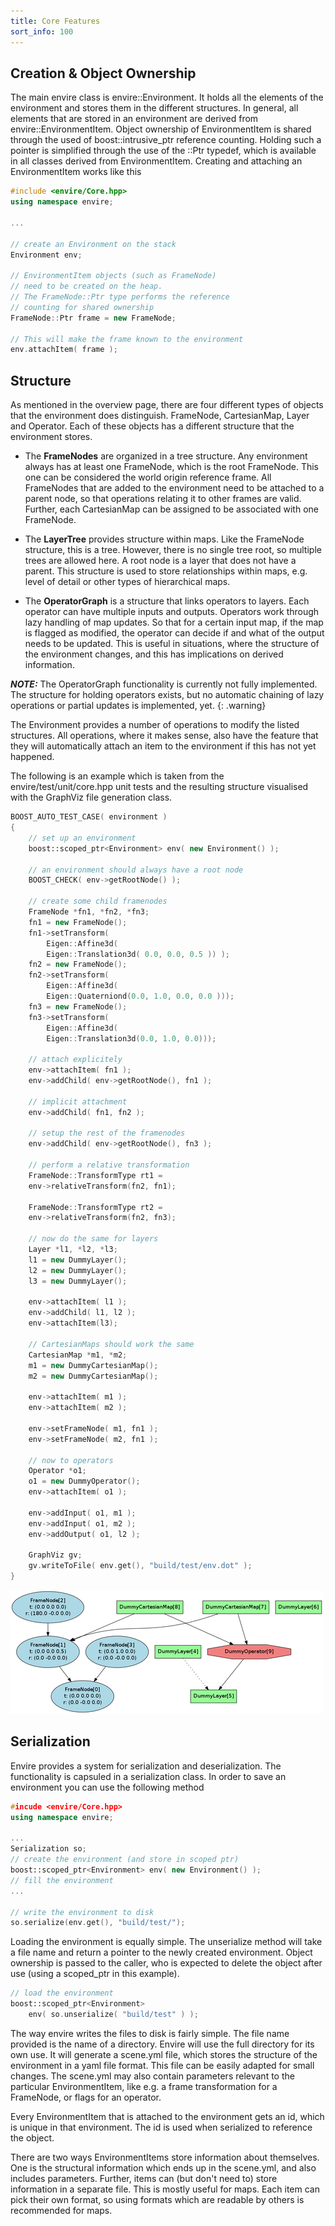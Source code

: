 ```yaml
---
title: Core Features
sort_info: 100
---
```


Creation & Object Ownership
-------------

The main envire class is envire::Environment. It holds all the elements of the
environment and stores them in the different structures. In general, all
elements that are stored in an environment are derived from
envire::EnvironmentItem. Object ownership of EnvironmentItem is shared through
the used of boost::intrusive_ptr reference counting. Holding such a pointer is
simplified through the use of the ::Ptr typedef, which is available in all
classes derived from EnvironmentItem. Creating and attaching an EnvironmentItem
works like this

~~~ cpp
#include <envire/Core.hpp>
using namespace envire;

...

// create an Environment on the stack
Environment env;

// EnvironmentItem objects (such as FrameNode)
// need to be created on the heap. 
// The FrameNode::Ptr type performs the reference
// counting for shared ownership
FrameNode::Ptr frame = new FrameNode;

// This will make the frame known to the environment
env.attachItem( frame );
~~~

Structure
--------------

As mentioned in the overview page, there are four different types of objects
that the environment does distinguish. FrameNode, CartesianMap, Layer and
Operator.  Each of these objects has a different structure that the environment
stores.

 - The **FrameNodes** are organized in a tree structure. Any environment always has
   at least one FrameNode, which is the root FrameNode. This one can be
   considered the world origin reference frame. All FrameNodes that are added to
   the environment need to be attached to a parent node, so that operations
   relating it to other frames are valid. Further, each CartesianMap can be
   assigned to be associated with one FrameNode. 

 - The **LayerTree** provides structure within maps. Like the FrameNode structure,
   this is a tree. However, there is no single tree root, so multiple trees are
   allowed here. A root node is a layer that does not have a parent. This structure
   is used to store relationships within maps, e.g. level of detail or other types
   of hierarchical maps.

 - The **OperatorGraph** is a structure that links operators to layers. Each operator
   can have multiple inputs and outputs. Operators work through lazy handling of
   map updates. So that for a certain input map, if the map is flagged as modified, the
   operator can decide if and what of the output needs to be updated. This is
   useful in situations, where the structure of the environment changes, and this
   has implications on derived information.

***NOTE:*** The OperatorGraph functionality is currently not fully implemented. The
structure for holding operators exists, but no automatic chaining of lazy operations or
partial updates is implemented, yet. 
{: .warning}

The Environment provides a number of operations to modify the listed structures.
All operations, where it makes sense, also have the feature that they will
automatically attach an item to the environment if this has not yet happened.

The following is an example which is taken from the envire/test/unit/core.hpp
unit tests and the resulting structure visualised with the GraphViz file
generation class.

~~~ cpp
BOOST_AUTO_TEST_CASE( environment )
{
    // set up an environment
    boost::scoped_ptr<Environment> env( new Environment() );

    // an environment should always have a root node 
    BOOST_CHECK( env->getRootNode() );

    // create some child framenodes
    FrameNode *fn1, *fn2, *fn3;
    fn1 = new FrameNode();
    fn1->setTransform( 
	    Eigen::Affine3d(
		Eigen::Translation3d( 0.0, 0.0, 0.5 )) );
    fn2 = new FrameNode();
    fn2->setTransform( 
	    Eigen::Affine3d(
		Eigen::Quaterniond(0.0, 1.0, 0.0, 0.0 )));
    fn3 = new FrameNode();
    fn3->setTransform( 
	    Eigen::Affine3d(
		Eigen::Translation3d(0.0, 1.0, 0.0)));
    
    // attach explicitely
    env->attachItem( fn1 );
    env->addChild( env->getRootNode(), fn1 );

    // implicit attachment
    env->addChild( fn1, fn2 );
    
    // setup the rest of the framenodes
    env->addChild( env->getRootNode(), fn3 );    

    // perform a relative transformation
    FrameNode::TransformType rt1 = 
	env->relativeTransform(fn2, fn1);

    FrameNode::TransformType rt2 = 
	env->relativeTransform(fn2, fn3);
    
    // now do the same for layers
    Layer *l1, *l2, *l3;
    l1 = new DummyLayer();
    l2 = new DummyLayer();
    l3 = new DummyLayer();

    env->attachItem( l1 );
    env->addChild( l1, l2 );
    env->attachItem(l3);

    // CartesianMaps should work the same
    CartesianMap *m1, *m2;
    m1 = new DummyCartesianMap();
    m2 = new DummyCartesianMap();

    env->attachItem( m1 );
    env->attachItem( m2 );

    env->setFrameNode( m1, fn1 );
    env->setFrameNode( m2, fn1 );

    // now to operators
    Operator *o1;
    o1 = new DummyOperator();
    env->attachItem( o1 );

    env->addInput( o1, m1 );
    env->addInput( o1, m2 );
    env->addOutput( o1, l2 );

    GraphViz gv;
    gv.writeToFile( env.get(), "build/test/env.dot" );
}
~~~

![Example Environment Structure](sample_env_struct.png)

Serialization
--------------

Envire provides a system for serialization and deserialization. The
functionality is capsuled in a serialization class. In order to save an
environment you can use the following method

~~~ cpp
#incude <envire/Core.hpp>
using namespace envire;

...
Serialization so;
// create the environment (and store in scoped ptr)
boost::scoped_ptr<Environment> env( new Environment() );
// fill the environment
...

// write the environment to disk
so.serialize(env.get(), "build/test/");
~~~

Loading the environment is equally simple. The unserialize method will take a
file name and return a pointer to the newly created environment. Object
ownership is passed to the caller, who is expected to delete the object after
use (using a scoped_ptr in this example).

~~~ cpp
// load the environment  
boost::scoped_ptr<Environment> 
    env( so.unserialize( "build/test" ) );
~~~

The way envire writes the files to disk is fairly simple. The file name provided
is the name of a directory. Envire will use the full directory for its own use.
It will generate a scene.yml file, which stores the structure of the environment
in a yaml file format. This file can be easily adapted for small changes. The
scene.yml may also contain parameters relevant to the particular
EnvironmentItem, like e.g. a frame transformation for a FrameNode, or flags for
an operator.

Every EnvironmentItem that is attached to the environment gets an id, which is
unique in that environment. The id is used when serialized to reference the
object. 

There are two ways EnvironmentItems store information about themselves. One is the
structural information which ends up in the scene.yml, and also includes
parameters. Further, items can (but don't need to) store information in a
separate file. This is mostly useful for maps. Each item can pick their own
format, so using formats which are readable by others is recommended for maps. 


